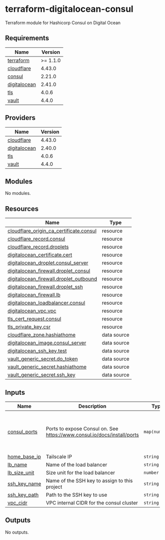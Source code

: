 # terraform-digitalocean-consul
Terraform module for Hashicorp Consul on Digital Ocean

<!-- BEGIN_TF_DOCS -->
## Requirements

| Name | Version |
|------|---------|
| <a name="requirement_terraform"></a> [terraform](#requirement\_terraform) | >= 1.1.0 |
| <a name="requirement_cloudflare"></a> [cloudflare](#requirement\_cloudflare) | 4.43.0 |
| <a name="requirement_consul"></a> [consul](#requirement\_consul) | 2.21.0 |
| <a name="requirement_digitalocean"></a> [digitalocean](#requirement\_digitalocean) | 2.41.0 |
| <a name="requirement_tls"></a> [tls](#requirement\_tls) | 4.0.6 |
| <a name="requirement_vault"></a> [vault](#requirement\_vault) | 4.4.0 |

## Providers

| Name | Version |
|------|---------|
| <a name="provider_cloudflare"></a> [cloudflare](#provider\_cloudflare) | 4.43.0 |
| <a name="provider_digitalocean"></a> [digitalocean](#provider\_digitalocean) | 2.40.0 |
| <a name="provider_tls"></a> [tls](#provider\_tls) | 4.0.6 |
| <a name="provider_vault"></a> [vault](#provider\_vault) | 4.4.0 |

## Modules

No modules.

## Resources

| Name | Type |
|------|------|
| [cloudflare_origin_ca_certificate.consul](https://registry.terraform.io/providers/cloudflare/cloudflare/4.43.0/docs/resources/origin_ca_certificate) | resource |
| [cloudflare_record.consul](https://registry.terraform.io/providers/cloudflare/cloudflare/4.43.0/docs/resources/record) | resource |
| [cloudflare_record.droplets](https://registry.terraform.io/providers/cloudflare/cloudflare/4.43.0/docs/resources/record) | resource |
| [digitalocean_certificate.cert](https://registry.terraform.io/providers/digitalocean/digitalocean/2.41.0/docs/resources/certificate) | resource |
| [digitalocean_droplet.consul_server](https://registry.terraform.io/providers/digitalocean/digitalocean/2.41.0/docs/resources/droplet) | resource |
| [digitalocean_firewall.droplet_consul](https://registry.terraform.io/providers/digitalocean/digitalocean/2.41.0/docs/resources/firewall) | resource |
| [digitalocean_firewall.droplet_outbound](https://registry.terraform.io/providers/digitalocean/digitalocean/2.41.0/docs/resources/firewall) | resource |
| [digitalocean_firewall.droplet_ssh](https://registry.terraform.io/providers/digitalocean/digitalocean/2.41.0/docs/resources/firewall) | resource |
| [digitalocean_firewall.lb](https://registry.terraform.io/providers/digitalocean/digitalocean/2.41.0/docs/resources/firewall) | resource |
| [digitalocean_loadbalancer.consul](https://registry.terraform.io/providers/digitalocean/digitalocean/2.41.0/docs/resources/loadbalancer) | resource |
| [digitalocean_vpc.vpc](https://registry.terraform.io/providers/digitalocean/digitalocean/2.41.0/docs/resources/vpc) | resource |
| [tls_cert_request.consul](https://registry.terraform.io/providers/hashicorp/tls/4.0.6/docs/resources/cert_request) | resource |
| [tls_private_key.csr](https://registry.terraform.io/providers/hashicorp/tls/4.0.6/docs/resources/private_key) | resource |
| [cloudflare_zone.hashiathome](https://registry.terraform.io/providers/cloudflare/cloudflare/4.43.0/docs/data-sources/zone) | data source |
| [digitalocean_image.consul_server](https://registry.terraform.io/providers/digitalocean/digitalocean/2.41.0/docs/data-sources/image) | data source |
| [digitalocean_ssh_key.test](https://registry.terraform.io/providers/digitalocean/digitalocean/2.41.0/docs/data-sources/ssh_key) | data source |
| [vault_generic_secret.do_token](https://registry.terraform.io/providers/hashicorp/vault/4.4.0/docs/data-sources/generic_secret) | data source |
| [vault_generic_secret.hashiathome](https://registry.terraform.io/providers/hashicorp/vault/4.4.0/docs/data-sources/generic_secret) | data source |
| [vault_generic_secret.ssh_key](https://registry.terraform.io/providers/hashicorp/vault/4.4.0/docs/data-sources/generic_secret) | data source |

## Inputs

| Name | Description | Type | Default | Required |
|------|-------------|------|---------|:--------:|
| <a name="input_consul_ports"></a> [consul\_ports](#input\_consul\_ports) | Ports to expose Consul on. See https://www.consul.io/docs/install/ports | `map(number)` | <pre>{<br>  "dns": 8600,<br>  "http": 8500,<br>  "serf-lan": 8301,<br>  "server": 8300<br>}</pre> | no |
| <a name="input_home_base_ip"></a> [home\_base\_ip](#input\_home\_base\_ip) | Tailscale IP | `string` | n/a | yes |
| <a name="input_lb_name"></a> [lb\_name](#input\_lb\_name) | Name of the load balancer | `string` | `"consul-lb"` | no |
| <a name="input_lb_size_unit"></a> [lb\_size\_unit](#input\_lb\_size\_unit) | Size unit for the load balancer | `number` | `1` | no |
| <a name="input_ssh_key_name"></a> [ssh\_key\_name](#input\_ssh\_key\_name) | Name of the SSH key to assign to this project | `string` | `"consul-key"` | no |
| <a name="input_ssh_key_path"></a> [ssh\_key\_path](#input\_ssh\_key\_path) | Path to the SSH key to use | `string` | `"~/.ssh/dokey.pub"` | no |
| <a name="input_vpc_cidr"></a> [vpc\_cidr](#input\_vpc\_cidr) | VPC internal CIDR for the consul cluster | `string` | `"10.10.20.0/24"` | no |

## Outputs

No outputs.
<!-- END_TF_DOCS -->
